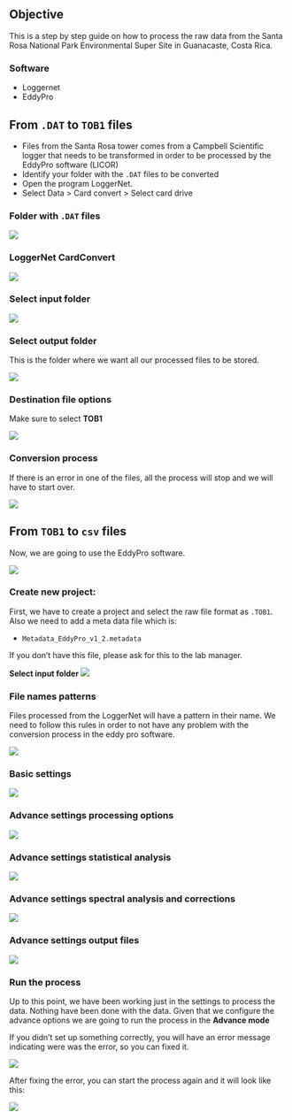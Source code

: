 ## Objective

This is a step by step guide on how to process the raw data from the
Santa Rosa National Park Environmental Super Site in Guanacaste, Costa
Rica.

### Software

-   Loggernet
-   EddyPro

## From `.DAT` to `TOB1` files

-   Files from the Santa Rosa tower comes from a Campbell Scientific
    logger that needs to be transformed in order to be processed by the
    EddyPro software (LICOR)
-   Identify your folder with the `.DAT` files to be converted
-   Open the program LoggerNet.
-   Select Data &gt; Card convert &gt; Select card drive

### Folder with `.DAT` files

![](img/01-dat_files.png)

### LoggerNet CardConvert

![](img/02-card_convert.png)

### Select input folder

![](img/03-input_folder.png)

### Select output folder

This is the folder where we want all our processed files to be stored.

![](img/04-select_output_folder.png)

### Destination file options

Make sure to select **TOB1**

![](img/05-destination_file_options.png)

### Conversion process

If there is an error in one of the files, all the process will stop and
we will have to start over.

![](img/06-conversion_process.png)

## From `TOB1` to `csv` files

Now, we are going to use the EddyPro software.

![](img/07-eddypro.png)

### Create new project:

First, we have to create a project and select the raw file format as
`.TOB1`. Also we need to add a meta data file which is:

-   `Metadata_EddyPro_v1_2.metadata`

If you don’t have this file, please ask for this to the lab manager.

**Select input folder** ![](img/08-eddypro_metadata.png)

### File names patterns

Files processed from the LoggerNet will have a pattern in their name. We
need to follow this rules in order to not have any problem with the
conversion process in the eddy pro software.

![](img/09-files_names_pattern.png)

### Basic settings

![](img/10-basic_settings.png)

### Advance settings processing options

![](img/11-advance_settings.png)

### Advance settings statistical analysis

![](img/12-advanced_settings.png)

### Advance settings spectral analysis and corrections

![](img/13-advanced_settings.png)

### Advance settings output files

![](img/14-advanced_settings.png)

### Run the process

Up to this point, we have been working just in the settings to process
the data. Nothing have been done with the data. Given that we configure
the advance options we are going to run the process in the **Advance
mode**

If you didn’t set up something correctly, you will have an error message
indicating were was the error, so you can fixed it.

![](img/15-name_pattern_error.png)

After fixing the error, you can start the process again and it will look
like this:

![](img/16-advanced_mode_running.png)
